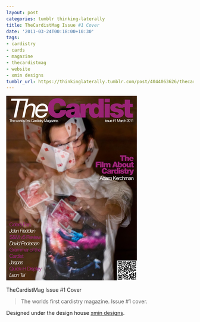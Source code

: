 ```yaml
---
layout: post
categories: tumblr thinking-laterally
title: TheCardistMag Issue #1 Cover
date: '2011-03-24T00:18:00+10:30'
tags:
- cardistry
- cards
- magazine
- thecardistmag
- website
- xmin designs
tumblr_url: https://thinkinglaterally.tumblr.com/post/4044063626/thecardistmag-issue-1-cover-the-worlds-first
---
```

 ![](/content/images/tumblr/thinking-laterally/tumblr_liijoueSPM1qh9he3o1_400.png)  

TheCardistMag Issue #1 Cover

> The worlds first cardistry magazine. Issue #1 cover.

Designed under the design house [xmin designs](http://xmindesigns.com).

